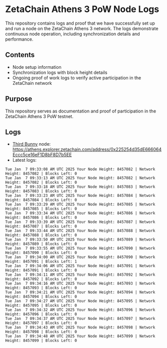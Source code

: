 # ZetaChain Athens 3 PoW Node Logs
This repository contains logs and proof that we have successfully set up and run a node on the ZetaChain Athens 3 network. The logs demonstrate continuous node operation, including synchronization details and performance.

## Contents
- Node setup information
- Synchronization logs with block height details
- Ongoing proof of work logs to verify active participation in the ZetaChain network

## Purpose
This repository serves as documentation and proof of participation in the ZetaChain Athens 3 PoW testnet.

## Logs

- [Third Bunny](https://thirdbunny.xyz/) node: https://athens.explorer.zetachain.com/address/0x225254d35dE666064Eccc5ce16eF1D8bF8D7b5EE
- Latest logs:
```
Tue Jan  7 09:33:08 AM UTC 2025 Your Node Height: 8457082 | Network Height: 8457082 | Blocks Left: 0
Tue Jan  7 09:33:13 AM UTC 2025 Your Node Height: 8457082 | Network Height: 8457082 | Blocks Left: 0
Tue Jan  7 09:33:18 AM UTC 2025 Your Node Height: 8457083 | Network Height: 8457083 | Blocks Left: 0
Tue Jan  7 09:33:23 AM UTC 2025 Your Node Height: 8457084 | Network Height: 8457084 | Blocks Left: 0
Tue Jan  7 09:33:29 AM UTC 2025 Your Node Height: 8457085 | Network Height: 8457085 | Blocks Left: 0
Tue Jan  7 09:33:34 AM UTC 2025 Your Node Height: 8457086 | Network Height: 8457086 | Blocks Left: 0
Tue Jan  7 09:33:39 AM UTC 2025 Your Node Height: 8457087 | Network Height: 8457087 | Blocks Left: 0
Tue Jan  7 09:33:44 AM UTC 2025 Your Node Height: 8457088 | Network Height: 8457088 | Blocks Left: 0
Tue Jan  7 09:33:50 AM UTC 2025 Your Node Height: 8457089 | Network Height: 8457089 | Blocks Left: 0
Tue Jan  7 09:33:55 AM UTC 2025 Your Node Height: 8457090 | Network Height: 8457090 | Blocks Left: 0
Tue Jan  7 09:34:00 AM UTC 2025 Your Node Height: 8457090 | Network Height: 8457091 | Blocks Left: 1
Tue Jan  7 09:34:06 AM UTC 2025 Your Node Height: 8457091 | Network Height: 8457091 | Blocks Left: 0
Tue Jan  7 09:34:11 AM UTC 2025 Your Node Height: 8457092 | Network Height: 8457092 | Blocks Left: 0
Tue Jan  7 09:34:16 AM UTC 2025 Your Node Height: 8457093 | Network Height: 8457093 | Blocks Left: 0
Tue Jan  7 09:34:21 AM UTC 2025 Your Node Height: 8457094 | Network Height: 8457094 | Blocks Left: 0
Tue Jan  7 09:34:27 AM UTC 2025 Your Node Height: 8457095 | Network Height: 8457095 | Blocks Left: 0
Tue Jan  7 09:34:32 AM UTC 2025 Your Node Height: 8457096 | Network Height: 8457096 | Blocks Left: 0
Tue Jan  7 09:34:37 AM UTC 2025 Your Node Height: 8457097 | Network Height: 8457097 | Blocks Left: 0
Tue Jan  7 09:34:43 AM UTC 2025 Your Node Height: 8457098 | Network Height: 8457098 | Blocks Left: 0
Tue Jan  7 09:34:48 AM UTC 2025 Your Node Height: 8457099 | Network Height: 8457099 | Blocks Left: 0
```
